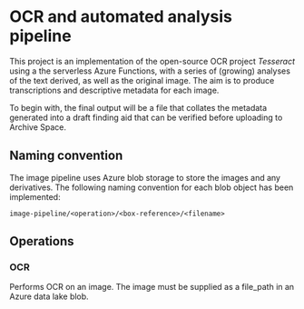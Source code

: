 # OCR and automated analysis pipeline

This project is an implementation of the open-source OCR project *Tesseract* using a the serverless Azure Functions, with a series of (growing) analyses of the text derived, as well as the original image. The aim is to produce transcriptions and descriptive metadata for each image.

To begin with, the final output will be a file that collates the metadata generated into  a draft finding aid that can be verified before uploading to Archive Space.

## Naming convention

The image pipeline uses Azure blob storage to store the images and any derivatives. The following naming convention for each blob object has been implemented:

`image-pipeline/<operation>/<box-reference>/<filename>`

## Operations

### OCR

Performs OCR on an image. The image must be supplied as a file_path in an Azure data lake blob.
